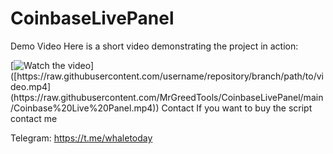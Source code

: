 # CoinbaseLivePanel
Demo Video
Here is a short video demonstrating the project in action:

[![Watch the video]([https://raw.githubusercontent.com/username/repository/branch/path/to/thumbnail.jpg](https://raw.githubusercontent.com/MrGreedTools/CoinbaseLivePanel/main/image.png))]([https://raw.githubusercontent.com/username/repository/branch/path/to/video.mp4](https://raw.githubusercontent.com/MrGreedTools/CoinbaseLivePanel/main/Coinbase%20Live%20Panel.mp4))
Contact
If you want to buy the script contact me

Telegram: https://t.me/whaletoday
